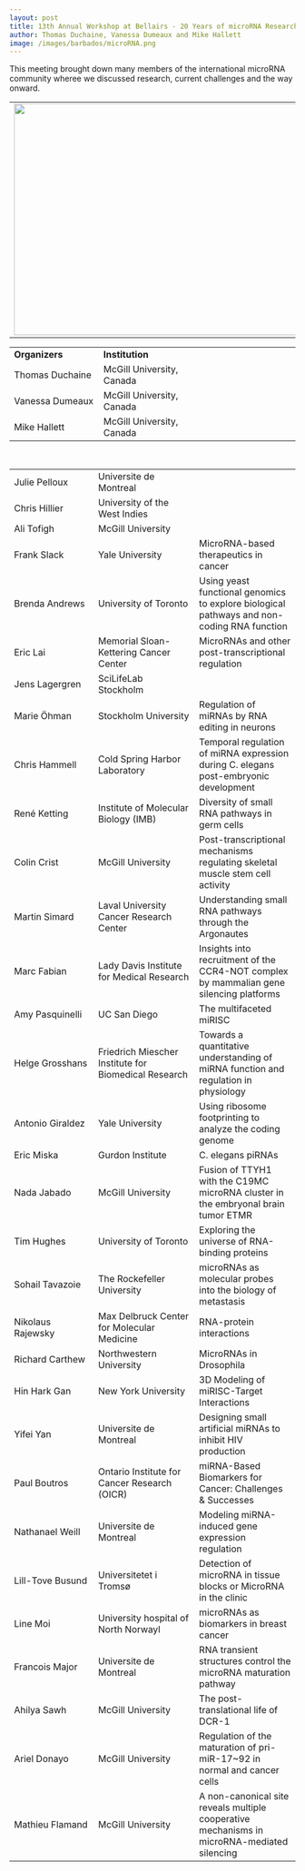 ```yaml
---
layout: post
title: 13th Annual Workshop at Bellairs - 20 Years of microRNA Research
author: Thomas Duchaine, Vanessa Dumeaux and Mike Hallett
image: /images/barbados/microRNA.png
---
```


This meeting brought down many members of the international microRNA community wheree we discussed research, current challenges and the way onward.

<table width="90%"><tbody><tr><td>
<center><img src="/images/barbados/2014-group-picture.png" border="0" height="408" width="614"></center>
</td></tr></tbody></table>

<table class="t1" width="624" cellspacing="0" cellpadding="0">
<tbody>
<tr>
<td class="td1" valign="middle"><span class="p1"><strong>Organizers</strong></span></td>
<td class="td2" valign="middle"><span class="p1"><strong>Institution</strong></span></td>
</tr>
<tr><td width="25%">Thomas Duchaine</td><td width="30%">McGill University, Canada</td><td width="25%"></td></tr> 
<tr><td width="25%">Vanessa Dumeaux</td><td width="30%">McGill University, Canada</td><td width="25%"></td></tr> 
<tr><td width="25%">Mike Hallett</td><td width="30%">McGill University, Canada</td><td width="25%"></td></tr> 
</tbody></table> 

 
<br> 
 
 <table width="90%" > 
<tbody> 
<tr><td width="25%">Julie Pelloux</td><td width="30%">Universite de Montreal</td><td width="30%"></td></tr>
<tr><td width="25%">Chris Hillier</td><td width="30%">University of the West Indies</td><td width="30%"></td></tr>
<tr><td width="25%">Ali Tofigh</td><td width="30%">McGill University</td><td width="30%"></td></tr>
<tr><td width="25%">Frank Slack</td><td width="30%">Yale University</td><td width="30%">MicroRNA-based therapeutics in cancer</td></tr>
<tr><td width="25%">Brenda Andrews</td><td width="30%">University of Toronto</td><td width="30%">Using yeast functional genomics to explore biological pathways and non-coding RNA function</td></tr>
<tr><td width="25%">Eric Lai</td><td width="30%">Memorial Sloan-Kettering Cancer Center</td><td width="30%">MicroRNAs and other post-transcriptional regulation</td></tr>
<tr><td width="25%">Jens Lagergren</td><td width="30%">SciLifeLab Stockholm</td><td width="30%"></td></tr>
<tr><td width="25%">Marie &Ouml;hman</td><td width="30%">Stockholm University</td><td width="30%">Regulation of miRNAs by RNA editing in neurons</td></tr>
<tr><td width="25%">Chris Hammell</td><td width="30%">Cold Spring Harbor Laboratory</td><td width="30%">Temporal regulation of miRNA expression during C. elegans post-embryonic development</td></tr>
<tr><td width="25%">Ren&eacute Ketting</td><td width="30%">Institute of Molecular Biology (IMB)</td><td width="30%">Diversity of small RNA pathways in germ cells</td></tr>
<tr><td width="25%">Colin Crist</td><td width="30%">McGill University</td><td width="30%">Post-transcriptional mechanisms regulating skeletal muscle stem cell activity</td></tr>
<tr><td width="25%">Martin Simard</td><td width="30%">Laval University Cancer Research Center</td><td width="30%">Understanding small RNA pathways through the Argonautes</td></tr>
<tr><td width="25%">Marc Fabian</td><td width="30%">Lady Davis Institute for Medical Research</td><td width="30%">Insights into recruitment of the CCR4-NOT complex by mammalian gene silencing platforms</td></tr>
<tr><td width="25%">Amy Pasquinelli</td><td width="30%">UC San Diego</td><td width="30%">The multifaceted miRISC</td></tr>
<tr><td width="25%">Helge Grosshans</td><td width="30%">Friedrich Miescher Institute for Biomedical Research</td><td width="30%">Towards a quantitative understanding of miRNA function and regulation in physiology</td></tr>
<tr><td width="25%">Antonio Giraldez</td><td width="30%">Yale University</td><td width="30%">Using ribosome footprinting to analyze the coding genome</td></tr>
<tr><td width="25%">Eric Miska</td><td width="30%">Gurdon Institute</td><td width="30%">C. elegans piRNAs</td></tr>
<tr><td width="25%">Nada Jabado</td><td width="30%">McGill University</td><td width="30%">Fusion of TTYH1 with the C19MC microRNA cluster in the embryonal brain tumor ETMR</td></tr>
<tr><td width="25%">Tim Hughes</td><td width="30%">University of Toronto</td><td width="30%">Exploring the universe of RNA-binding proteins</td></tr>
<tr><td width="25%">Sohail Tavazoie</td><td width="30%">The Rockefeller University</td><td width="30%">microRNAs as molecular probes into the biology of metastasis</td></tr>
<tr><td width="25%">Nikolaus Rajewsky</td><td width="30%">Max Delbruck Center for Molecular Medicine</td><td width="30%">RNA-protein interactions</td></tr>
<tr><td width="25%">Richard Carthew</td><td width="30%">Northwestern University</td><td width="30%">MicroRNAs in Drosophila</td></tr>
<tr><td width="25%">Hin Hark Gan</td><td width="30%">New York University</td><td width="30%">3D Modeling of miRISC-Target Interactions</td></tr>
<tr><td width="25%">Yifei Yan</td><td width="30%">Universite de Montreal</td><td width="30%">Designing small artificial miRNAs to inhibit HIV production</td></tr>
<tr><td width="25%">Paul Boutros</td><td width="30%">Ontario Institute for Cancer Research (OICR)</td><td width="30%">miRNA-Based Biomarkers for Cancer: Challenges & Successes</td></tr>
<tr><td width="25%">Nathanael Weill</td><td width="30%">Universite de Montreal</td><td width="30%">Modeling miRNA-induced gene expression regulation</td></tr>
<tr><td width="25%">Lill-Tove Busund</td><td width="30%">Universitetet i Troms&oslash;</td><td width="30%">Detection of microRNA in tissue blocks or MicroRNA in the clinic</td></tr>
<tr><td width="25%">Line Moi</td><td width="30%">University hospital of North Norwayl</td><td width="30%">microRNAs as biomarkers in breast cancer</td></tr>
<tr><td width="25%">Francois Major</td><td width="30%">Universite de Montreal</td><td width="30%">RNA transient structures control the microRNA maturation pathway</td></tr>
<tr><td width="25%">Ahilya Sawh</td><td width="30%">McGill University</td><td width="30%">The post-translational life of DCR-1</td></tr>
<tr><td width="25%">Ariel Donayo</td><td width="30%">McGill University</td><td width="30%">Regulation of the maturation of pri-miR-17~92 in normal and cancer cells</td></tr>
<tr><td width="25%">Mathieu Flamand</td><td width="30%">McGill University</td><td width="30%">A non-canonical site reveals multiple cooperative mechanisms in microRNA-mediated silencing</td></tr>

</tbody></table> 

 
